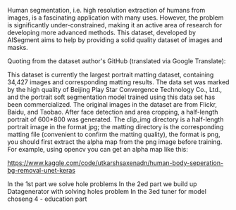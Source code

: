 Human segmentation, i.e. high resolution extraction of humans from images, is a fascinating application with many uses. However, the problem is significantly under-constrained, making it an active area of research for developing more advanced methods. This dataset, developed by AISegment aims to help by providing a solid quality dataset of images and masks.

Quoting from the dataset author's GitHub (translated via Google Translate):

This dataset is currently the largest portrait matting dataset, containing 34,427 images and corresponding matting results.
The data set was marked by the high quality of Beijing Play Star Convergence Technology Co., Ltd., and the portrait soft segmentation model trained using this data set has been commercialized.
The original images in the dataset are from Flickr, Baidu, and Taobao. After face detection and area cropping, a half-length portrait of 600*800 was generated.
The clip_img directory is a half-length portrait image in the format jpg; the matting directory is the corresponding matting file (convenient to confirm the matting quality), the format is png, you should first extract the alpha map from the png image before training. For example, using opencv you can get an alpha map like this:

https://www.kaggle.com/code/utkarshsaxenadn/human-body-seperation-bg-removal-unet-keras

In the 1st part we solve hole problems
In the 2ed part we build up Datagenerator with solving holes problem
In the 3ed tuner for model choseng 
4 - education part
